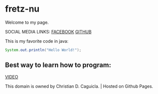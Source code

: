 # fretz-nu
  Welcome to my page. 
  
  SOCIAL MEDIA LINKS:
  [FACEBOOK](https://www.facebook.com/1Caguicla.christian/)
  [GITHUB](https://github.com/fretz-nu)
  
  This is my favorite code in java:
  ```java
System.out.println("Hello World!");
```
## Best way to learn how to program:
[VIDEO](https://www.youtube.com/watch?v=dQw4w9WgXcQ)
  
  
This domain is owned by Christian D. Caguicla. | Hosted on Github Pages.
